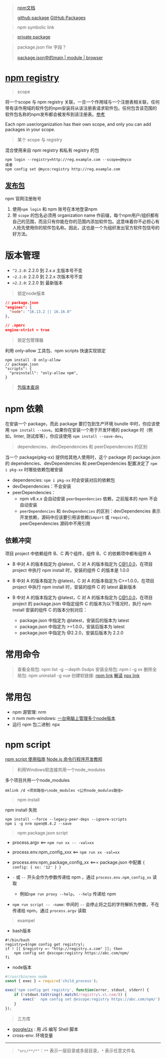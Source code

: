 > [npm文档](https://docs.npmjs.com/) 
>
> [github package](https://github.com/features/packages) [GitHub Packages](https://docs.github.com/en/packages/learn-github-packages/introduction-to-github-packages) 

> npm symbolic link

> [private package](https://docs.npmjs.com/about-private-packages) 

> package.json file 字段？
>
> [package.json中的main | module | browser](https://github.com/SunshowerC/blog/issues/8) 

# [npm registry](https://docs.npmjs.com/cli/v8/using-npm/registry) 

> scope

将一个scope 与 npm registry 关联，一旦一个作用域与一个注册表相关联，任何带有该作用域的软件包的npm安装将从该注册表请求软件包。任何包含该范围的软件包名称的npm发布都会被发布到该注册表。[参考](https://docs.npmjs.com/cli/v8/using-npm/scope) 

Each npm user/organization has their own scope, and only you can add packages in your scope.


> 某个 scope 与 registry

混合使用来自 npm registry 和私有 registry 的包

```shell
npm login --registry=http://reg.example.com --scope=@myco
或者
npm config set @myco:registry http://reg.example.com
```

## [发布包](https://docs.npmjs.com/creating-and-publishing-unscoped-public-packages) 

npm 官网注册账号


1. 使用`npm login` 和 npm 账号在本地登录npm
2. 带 `scope` 的包名必须用 organization name 作前缀，每个npm用户/组织都有自己的范围，而且只有你能在你的范围内添加软件包。这意味着你不必担心有人抢先使用你的软件包名称。因此，这也是一个为组织发出官方软件包信号的好方法。

# 版本管理

- `^2.2.0`:  2.2.0 到 2.x.x  主版本号不变
- `~2.2.0`:  2.2.0 到  2.2.x  次版本号不变
- `>2.2.0`:  2.2.0 到  最新版本

> 锁定node版本

```json
// package.json
"engines": {
  "node": "16.13.2 || 16.16.0"
},

// .npmrc
engine-strict = true
```

> 锁定包管理器

利用 only-allow 工具包、npm scripts 快速实现锁定

```shell
npm install -D only-allow
// package.json
"scripts": {
  "preinstall": "only-allow npm",
}
```

> [包版本查询](https://semver.npmjs.com/) 

# npm 依赖

在安装一个 package，而此 package 要打包到生产环境 bundle 中时，你应该使用 `npm install --save`。如果你在安装一个用于开发环境的 package 时（例如，linter, 测试库等），你应该使用 `npm install --save-dev`。

> dependencies、devDependencies 和 peerDependencies 的区别

当一个 package(pkg-xx) 提供给其他人使用时，这个 package 的 package.json 的 dependencies、devDependencies 和 peerDependencies 配置决定了 `npm i pkg-xx` 时哪些依赖包被安装
- dependencies: `npm i pkg-xx` 时会安装对应的依赖包
- devDependencies：不会安装
- peerDependencies：
  - npm v8.x.x 会自动安装 `peerDependencies` 依赖，之前版本的 npm 不会自动安装
  - `peerDependencies` 和 `devDependencies` 的区别：devDependencies 表示开发依赖，源码中应该要引用该依赖(`import` 或 `require`)，peerDependencies 源码中不用引用

## 依赖冲突

项目 project 中依赖组件 B、C 两个组件，组件 B、C 的依赖项中都有组件 A

- B 中对 A 的版本指定为 @latest，C 对 A 的版本指定为 C@1.0.0，在项目 project 中执行 npm install 时，安装的组件 C 的版本是 1.0.0
- B 中对 A 的版本指定为 @latest，C 对 A 的版本指定为 C>=1.0.0，在项目 project 中执行 npm install 时，安装的组件 C 的 latest 最新版本

- B 中对 A 的版本指定为 @latest，C 对 A 的版本指定为 C@1.0.0，在项目 project 的 package.json 中指定组件 C 的版本为以下情况时，执行 npm install 安装的组件 C 的版本分别对应：
  - package.json 中指定为 @latest，安装后的版本为 latest
  - package.json 中指定为 >=1.0.0，安装后版本为 latest
  - package.json 中指定为 @2.2.0，安装后版本为 2.2.0

# 常用命令

> 查看全局包: npm list -g --depth 0sdps
> 安装全局包: npm i -g xx
> 删除全局包: npm uninstall -g vue
> 创建软链接: [npm link](https://docs.npmjs.com/cli/v8/commands/npm-link) [解读](https://juejin.cn/post/6844903960805900295) [npx link](https://www.npmjs.com/package/link) 

# 常用包

- npm 源管理: nrm
- n nvm nvm-windows: [一台电脑上管理多个node版本](https://docs.npmjs.com/downloading-and-installing-node-js-and-npm) 
- 运行 npm 包二进制: npx

# npm script

[npm script 使用指南](https://www.ruanyifeng.com/blog/2016/10/npm_scripts.html) 
[Node.js 命令行程序开发教程](https://www.ruanyifeng.com/blog/2015/05/command-line-with-node.html)  


> 利用Windows软连接共用一个node_modules

多个项目共用一个node_modules

`mklink /d <项目路径>\node_modules <公共node_modules路径>`

> npm install

npm install 失败

```
npm install --force --legacy-peer-deps --ignore-scripts
npm i -g nrm open@8.4.2 --save
```

> npm package.json script

- process.argv  <==  `npm run xx -- -val=xx`
- process.env.npm_config_xxx  <==  `npm run xx -val=xx` 
- process.env.npm_package_config_xx <=== package.json 中配置 `{ config: { xx: '12' } }` 


- `-` 或 `--` 开头会作为参数传递给 npm ，通过 `process.env.npm_config_xx` 读取
  - 例如`npm run proxy --help`， `--help` 传递给 npm 
- `npm run script -- -name`:  中间的 `--` 会停止将之后的字符解析为参数，不在传递给 npm，通过 `process.argv` 读取

> exampel

- bash版本
```shell
#!/bin/bash
registry=$(npm config get registry);
if ! [[ $registry =~ "http://registry.x.com" ]]; then
    npm config set @xscope:registry https://abc.com/npm/
fi
```

- node版本
```js
#!/usr/bin/env node
const { exec } = require('child_process');

exec('npm config get registry', function(error, stdout, stderr) {
    if (!stdout.toString().match(/registry\.x\.com/)) {
        exec('  npm config set @xscope:registry https://abc.com/npm/');
    }
});
```

> 三方库
- [google/zx](https://github.com/google/zx) : 用 JS 编写 Shell 脚本
- cross-env: 环境变量

----------------------------------------

>  `"src/**/*"`：`**` 表示一层目录或多层目录，`*` 表示任意文件名